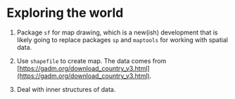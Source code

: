 # Exploring the world

1. Package `sf` for map drawing, which is a new(ish) development that is likely going to replace packages `sp` and `maptools` for working with spatial data.

2. Use `shapefile` to create map. The data comes from [https://gadm.org/download_country_v3.html](https://gadm.org/download_country_v3.html).

3. Deal with inner structures of data.
